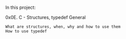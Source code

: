 In this project: 

0x0E. C - Structures, typedef
General

    What are structures, when, why and how to use them
    How to use typedef

